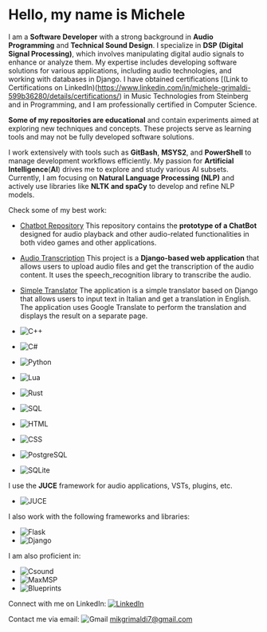 # Hello, my name is Michele

I am a **Software Developer** with a strong background in **Audio Programming** and **Technical Sound Design**. I specialize in **DSP (Digital Signal Processing)**, which involves manipulating digital audio signals to enhance or analyze them. My expertise includes developing software solutions for various applications, including audio technologies, and working with databases in Django. I have obtained certifications [(Link to Certifications on LinkedIn)(https://www.linkedin.com/in/michele-grimaldi-599b36280/details/certifications/) in Music Technologies from Steinberg and in Programming, and I am professionally certified in Computer Science.

**Some of my repositories are educational** and contain experiments aimed at exploring new techniques and concepts. These projects serve as learning tools and may not be fully developed software solutions.

I work extensively with tools such as **GitBash**, **MSYS2**, and **PowerShell** to manage development workflows efficiently. My passion for **Artificial Intelligence**(**AI**) drives me to explore and study various AI subsets. Currently, I am focusing on **Natural Language Processing (NLP)** and actively use libraries like **NLTK and spaCy** to develop and refine NLP models.

Check some of my best work: 
- [Chatbot Repository](https://github.com/Mike014/Chatbot) This repository contains the **prototype of a ChatBot** designed for audio playback and other audio-related functionalities in both video games and other applications.
- [Audio Transcription](https://github.com/Mike014/Audio-Transcription) This project is a **Django-based web application** that allows users to upload audio files and get the transcription of the audio content. It uses the speech_recognition library to transcribe the audio.
- [Simple Translator](https://github.com/Mike014/Simple-Translator) The application is a simple translator based on Django that allows users to input text in Italian and get a translation in English. The application uses Google Translate to perform the translation and displays the result on a separate page.

- ![C++](https://img.shields.io/badge/C%2B%2B-00599C?style=for-the-badge&logo=c%2B%2B&logoColor=white)
- ![C#](https://img.shields.io/badge/C%23-239120?style=for-the-badge&logo=c-sharp&logoColor=white)
- ![Python](https://img.shields.io/badge/Python-3776AB?style=for-the-badge&logo=python&logoColor=white)
- ![Lua](https://img.shields.io/badge/Lua-2C2D72?style=for-the-badge&logo=lua&logoColor=white)
- ![Rust](https://img.shields.io/badge/Rust-000000?style=for-the-badge&logo=rust&logoColor=white)
- ![SQL](https://img.shields.io/badge/SQL-4479A1?style=for-the-badge&logo=sql&logoColor=white)
- ![HTML](https://img.shields.io/badge/HTML-E34F26?style=for-the-badge&logo=html5&logoColor=white)
- ![CSS](https://img.shields.io/badge/CSS-1572B6?style=for-the-badge&logo=css3&logoColor=white)
- ![PostgreSQL](https://img.shields.io/badge/PostgreSQL-4169E1?style=for-the-badge&logo=postgresql&logoColor=white)
- ![SQLite](https://img.shields.io/badge/SQLite-003B57?style=for-the-badge&logo=sqlite&logoColor=white)

I use the **JUCE** framework for audio applications, VSTs, plugins, etc.

- ![JUCE](https://img.shields.io/badge/JUCE-000000?style=for-the-badge&logo=juce&logoColor=white)

I also work with the following frameworks and libraries:

- ![Flask](https://img.shields.io/badge/Flask-000000?style=for-the-badge&logo=flask&logoColor=white)
- ![Django](https://img.shields.io/badge/Django-092E20?style=for-the-badge&logo=django&logoColor=white)

I am also proficient in:

- ![Csound](https://img.shields.io/badge/Csound-000000?style=for-the-badge&logo=csound&logoColor=white)
- ![MaxMSP](https://img.shields.io/badge/MaxMSP-000000?style=for-the-badge&logo=max&logoColor=white)
- ![Blueprints](https://img.shields.io/badge/Blueprints-000000?style=for-the-badge&logo=unreal-engine&logoColor=white)

Connect with me on LinkedIn: [![LinkedIn](https://img.shields.io/badge/LinkedIn-0077B5?style=for-the-badge&logo=linkedin&logoColor=white)](https://www.linkedin.com)

Contact me via email: ![Gmail](https://img.shields.io/badge/Gmail-D14836?style=for-the-badge&logo=gmail&logoColor=white) mikgrimaldi7@gmail.com

